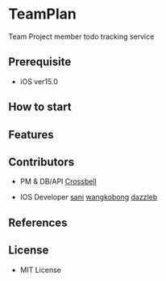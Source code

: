 # TeamPlan

Team Project member todo tracking service


## Prerequisite
* iOS ver15.0


## How to start


## Features


## Contributors
* PM & DB/API
[Crossbell](https://github.com/crossbell8368)

* IOS Developer
[sani](https://github.com/dotori-0)
[wangkobong](https://github.com/wangkobong)
[dazzleb](https://github.com/dazzleb)


## References


## License
* MIT License


